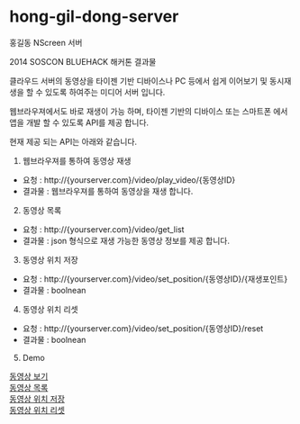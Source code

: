 hong-gil-dong-server
====================

홍길동 NScreen 서버

2014 SOSCON BLUEHACK 해커톤 결과물

클라우드 서버의 동영상을 타이젠 기반 디바이스나 PC 등에서 쉽게 이어보기 및 동시재생을 할 수 있도록 하여주는 미디어 서버 입니다.

웹브라우져에서도 바로 재생이 가능 하며, 타이젠 기반의 디바이스 또는 스마트폰 에서 앱을 개발 할 수 있도록 API를 제공 합니다.

현재 제공 되는 API는 아래와 같습니다.


1. 웹브라우져를 통하여 동영상 재생

  - 요청 : http://{yourserver.com}/video/play_video/{동영상ID}
  - 결과물 : 웹브라우져를 통하여 동영상을 재생 합니다.

2. 동영상 목록

  - 요청 : http://{yourserver.com}/video/get_list
  - 결과물 : json 형식으로 재생 가능한 동영상 정보를 제공 합니다.
  
3. 동영상 위치 저장

  - 요청 : http://{yourserver.com}/video/set_position/{동영상ID}/{재생포인트}
  - 결과물 : boolnean

4. 동영상 위치 리셋
  - 요청 : http://{yourserver.com}/video/set_position/{동영상ID}/reset
  - 결과물 : boolnean

5. Demo

  <a href="http://hong.hoksi.wo.tc/video/play_video/4" target="_blank">동영상 보기</a><br/>
  <a href="http://hong.hoksi.wo.tc/video/get_list" target="_blank">동영상 목록</a><br/>
  <a href="http://hong.hoksi.wo.tc/video/set_position/4/600" target="_blank">동영상 위치 저장</a><br/>
  <a href="http://hong.hoksi.wo.tc/video/set_position/4/reset" target="_blank">동영상 위치 리셋</a><br/>
  
